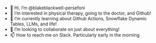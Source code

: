 - 👋 Hi, I’m @blakeblackwell-persefoni
- 👀 I’m interested in physical therapy, going to the doctor, and Github!
- 🌱 I’m currently learning about Github Actions, Snowflake Dynamic Tables, LLMs, and life!
- 💞️ I’m looking to collaborate on just about everything!
- 📫 How to reach me on Slack.  Particularly early in the morning

<!---
blakeblackwell-persefoni/blakeblackwell-persefoni is a ✨ special ✨ repository because its `README.md` (this file) appears on your GitHub profile.
You can click the Preview link to take a look at your changes.
--->

